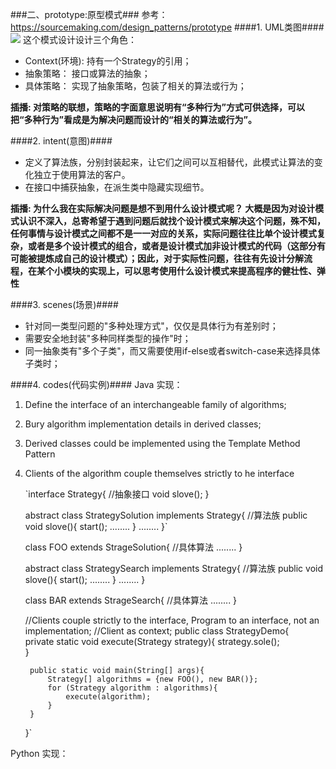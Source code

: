 ###二、prototype:原型模式###
参考：https://sourcemaking.com/design_patterns/prototype
####1. UML类图####
![](https://i.imgur.com/ndXKOrW.png)
这个模式设计设计三个角色：
- Context(环境): 持有一个Strategy的引用； 
- 抽象策略： 接口或算法的抽象； 
- 具体策略： 实现了抽象策略，包装了相关的算法或行为； 

**插播: 对策略的联想，策略的字面意思说明有“多种行为”方式可供选择，可以把“多种行为”看成是为解决问题而设计的“相关的算法或行为”。**

####2. intent(意图)####
- 定义了算法族，分别封装起来，让它们之间可以互相替代，此模式让算法的变化独立于使用算法的客户。
- 在接口中捕获抽象，在派生类中隐藏实现细节。

**插播: 为什么我在实际解决问题是想不到用什么设计模式呢？ 大概是因为对设计模式认识不深入，总寄希望于遇到问题后就找个设计模式来解决这个问题，殊不知，任何事情与设计模式之间都不是一一对应的关系，实际问题往往比单个设计模式复杂，或者是多个设计模式的组合，或者是设计模式加非设计模式的代码（这部分有可能被提炼成自己的设计模式）；因此，对于实际性问题，往往有先设计分解流程，在某个小模块的实现上，可以思考使用什么设计模式来提高程序的健壮性、弹性**

####3. scenes(场景)####
- 针对同一类型问题的"多种处理方式"，仅仅是具体行为有差别时； 
- 需要安全地封装"多种同样类型的操作"时；
- 同一抽象类有"多个子类"，而又需要使用if-else或者switch-case来选择具体子类时；

####4. codes(代码实例)####
Java 实现：
1. Define the interface of an interchangeable family of algorithms;
2. Bury algorithm implementation details in derived classes;
3. Derived classes could be implemented using the Template Method Pattern
4. Clients of the algorithm couple themselves strictly to he interface


	`interface Strategy{  //抽象接口
		void slove();
	}

	abstract class StrategySolution implements Strategy{ //算法族
		public void slove(){
			start();
    	    ........
		}
    	........
	}` 

	class FOO extends StrageSolution{	//具体算法
		........
	}

	abstract class StrategySearch implements Strategy{  //算法族
		public void slove(){
			start();
    	    ........
		}
    	........
	} 

	class BAR extends StrageSearch{		//具体算法
		........
	}
	
	//Clients couple strictly to the interface, Program to an interface, not an implementation;
	//Client as context;
	public class StrategyDemo{  		
		private static void execute(Strategy strategy){
			strategy.sole();	
		}
	
		public static void main(String[] args){
			Strategy[] algorithms = {new FOO(), new BAR()};
			for (Strategy algorithm : algorithms){
				execute(algorithm);
			}
		}
	}`

Python 实现：